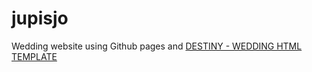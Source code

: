 # jupisjo
Wedding website using Github pages and [DESTINY - WEDDING HTML TEMPLATE](https://themeforest.net/item/destiny-wedding-html-template/19716590)

